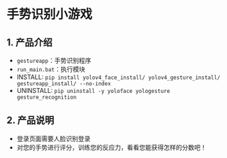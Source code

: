 # 手势识别小游戏
## 1. 产品介绍
- ```gestureapp```：手势识别程序
- ```run_main.bat```：执行模块
- INSTALL: ```pip install yolov4_face_install/ yolov4_gesture_install/ gestureapp_install/ --no-index```
- UNINSTALL: ```pip uninstall -y yoloface yologesture gesture_recognition```
## 2. 产品说明
- 登录页面需要人脸识别登录
- 对您的手势进行评分，训练您的反应力，看看您能获得怎样的分数吧！